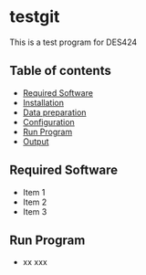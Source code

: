# testgit

This is a test program for DES424

## Table of contents

* [Required Software](#required-software)
* [Installation](#installation)
* [Data preparation](#data-preparation)
* [Configuration](#configuration)
* [Run Program](#run-program)
* [Output](#output)

## Required Software
* Item 1
* Item 2
* Item 3

## Run Program
* xx xxx